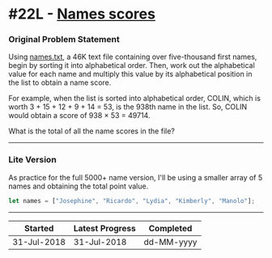# #22L - [Names scores](https://projecteuler.net/problem=22)

### Original Problem Statement

Using [names.txt](https://projecteuler.net/project/resources/p022_names.txt), a 46K text file containing over five-thousand first names, begin by sorting it into alphabetical order. Then, work out the alphabetical value for each name and multiply this value by its alphabetical position in the list to obtain a name score.

For example, when the list is sorted into alphabetical order, COLIN, which is worth 3 + 15 + 12 + 9 + 14 = 53, is the 938th name in the list. So, COLIN would obtain a score of 938 × 53 = 49714.

What is the total of all the name scores in the file?

---

### Lite Version

As practice for the full 5000+ name version, I'll be using a smaller array of 5 names and obtaining the total point value.

```js
let names = ["Josephine", "Ricardo", "Lydia", "Kimberly", "Manolo"];
```

---

| Started     | Latest Progress | Completed  |
| ----------- | --------------- | ---------- |
| 31-Jul-2018 | 31-Jul-2018     | dd-MM-yyyy |
